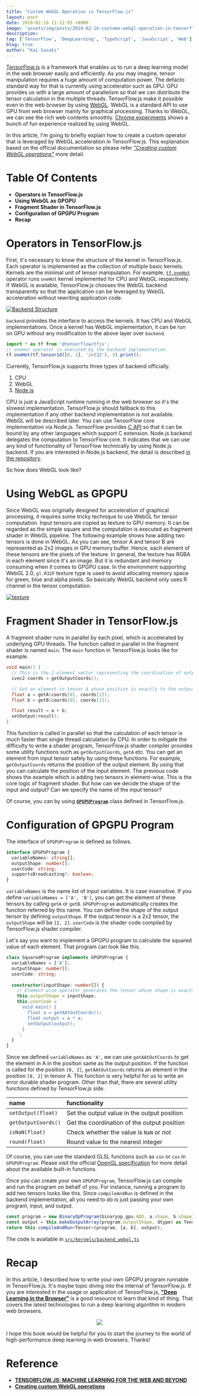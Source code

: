 ```yaml
---
title: "Custom WebGL Operation in TensorFlow.js"
layout: post
date: 2019-02-16 11:12:03 +0900
image: 'assets/img/posts/2019-02-16-custome-webgl-operation-in-tensorflow/catch.jpg'
description:
tag: ['TensorFlow', 'DeepLearning', 'TypeScript', 'JavaScript', 'Web']
blog: true
author: "Kai Sasaki"
---
```


[TensorFlow.js](https://js.tensorflow.org/) is a framework that enables us to run a deep learning model in the web browser easily and efficiently. As you may imagine, tensor manipulation requires a huge amount of computation power. The defacto standard way for that is currently using accelerator such as GPU. GPU provides us with a large amount of parallelism so that we can distribute the tensor calculation in the multiple threads. TensorFlow.js make it possible even in the web browser by using [WebGL](https://developer.mozilla.org/en-US/docs/Web/API/WebGL_API). WebGL is a standard API to use GPU from web browser mainly for graphical processing. Thanks to WebGL, we can see the rich web contents smoothly. [Chrome experiments](https://experiments.withgoogle.com/collection/chrome) shows a bunch of fun experience realized by using WebGL. 

In this article, I'm going to briefly explain how to create a custom operator that is leveraged by WebGL acceleration in TensorFlow.js. This explanation based on the official documentation so please refer [*"Creating custom WebGL operations"*](https://js.tensorflow.org/tutorials/custom-webgl-op.html) more detail.

# Table Of Contents

- **Operators in TensorFlow.js**
- **Using WebGL as GPGPU**
- **Fragment Shader in TensorFlow.js**
- **Configuration of GPGPU Program**
- **Recap**


# Operators in TensorFlow.js

First, it's necessary to know the structure of the kernel in TensorFlow.js. Each operator is implemented as the collection of multiple basic kernels. Kernels are the minimal unit of tensor manipulation. For example, [`tf.oneHot`](https://js.tensorflow.org/api/0.15.1/#oneHot) operator runs `oneHot` kernel implemented for CPU and WebGL respectively. If WebGL is available, TensorFlow.js chooses the WebGL backend transparently so that the application can be leveraged by WebGL acceleration without rewriting application code.

[![Backend Structure](assets/img/posts/2019-02-16-custome-webgl-operation-in-tensorflow/backend.png)](https://arxiv.org/pdf/1901.05350.pdf)

`backend` provides the interface to access the kernels. It has CPU and WebGL implementations. Once a kernel has WebGL implementation, it can be run on GPU without any modification to the above layer over `backend`. 

```ts
import * as tf from '@tensorflow/tfjs';
// oneHot operator is executed by the backend implementation.
tf.oneHot(tf.tensor1d([0, 1], 'int32'), 3).print();
```

Currently, TensorFlow.js supports three types of backend officially. 

1. CPU
2. WebGL
3. [Node.js](https://github.com/tensorflow/tfjs-node)

CPU is just a JavaScript runtime running in the web browser so it's the slowest implementation. TensorFlow.js should fallback to this implementation if any other backend implementation is not available. WebGL will be described later. You can use TensorFlow core implementation via Node.js. TensorFlow provides [C API](https://www.tensorflow.org/install/lang_c) so that it can be bound by any other languages which support C extension. Node.js backend delegates the computation to TensorFlow core. It indicates that we can use any kind of functionality of TensorFlow technically by using Node.js backend. If you are interested in Node.js backend, the detail is described [in the repository](https://github.com/tensorflow/tfjs-node). 

So how does WebGL look like?

# Using WebGL as GPGPU

Since WebGL was originally designed for acceleration of graphical processing, it requires some tricky technique to use WebGL for tensor computation. Input tensors are copied as texture to GPU memory. It can be regarded as the simple square and the computation is executed as fragment shader in WebGL pipeline. The following example shows how adding two tensors is done in WebGL. As you can see, tensor A and tensor B are represented as 2x2 images in GPU memory buffer. Hence, each element of these tensors are the pixels of the texture. In general, the texture has RGBA in each element since it's an image. But it is redundant and memory consuming when it comes to GPGPU case. In the environment supporting WebGL 2.0, `gl.R32F` texture type is used to avoid allocating memory space for green, blue and alpha pixels. So basically WebGL backend only uses R channel in the tensor computation.

[![texture](assets/img/posts/2019-02-16-custome-webgl-operation-in-tensorflow/texture.png)](https://arxiv.org/pdf/1901.05350.pdf)

# Fragment Shader in TensorFlow.js

A fragment shader runs in parallel by each pixel, which is accelerated by underlying GPU threads. The function called in parallel in the fragment shader is named `main`. The `main` function in TensorFlow.js looks like for example.

```c
void main() {
  // This is the 2 element vector representing the coordination of output position.
  ivec2 coords = getOutputCoords();

  // Get an element in tensor A whose position is exactly to the output.
  float a = getA(coords[0], coords[1]);
  float b = getB(coords[0], coords[1]);

  float result = a + b;
  setOutput(result);
}
```

This function is called in parallel so that the calculation of each tensor is much faster than single thread calculation by CPU. In order to mitigate the difficulty to write a shader program, TensorFlow.js shader compiler provides some utility functions such as `getOutputCoords`, `getA` etc. You can get an element from input tensor safely by using these functions. For example, `getOutputCoords` returns the position of the output element. By using that you can calculate the position of the input element. The previous code shows the example which is adding two tensors in element-wise. This is the core logic of fragment shader. But how can we decide the shape of the input and output? Can we specify the name of the input tensor? 

Of course, you can by using [**`GPGPUProgram`**](https://github.com/tensorflow/tfjs-core/blob/master/src/kernels/webgl/gpgpu_math.ts) class defined in TensorFlow.js.

# Configuration of GPGPU Program

The interface of `GPGPUProgram` is defined as follows.

```ts
interface GPGPUProgram {
  variableNames: string[];
  outputShape: number[];
  userCode: string;
  supportsBroadcasting?: boolean;
}
```

`variableNames` is the name list of input variables. It is case insensitive. If you define `variableNames = ['A', 'B']`, you can get the element of these tensors by calling `getA` or `getB`. `GPGPUProgram` automatically creates the function referred by this name. You can define the shape of the output tensor by defining `outputShape`.  If the output tensor is a 2x2 tensor, the `outputShape` will be `[2, 2]`. `userCode` is the shader code compiled by TensorFlow.js shader compiler. 

Let's say you want to implement a GPGPU program to calculate the squared value of each element. That program can look like this.

```ts
class SquaredProgram implements GPGPUProgram {
  variableNames = ['A'];
  outputShape: number[];
  userCode: string;
  
  constructor(inputShape: number[]) {
    // Element-wise operator generates the tensor whose shape is exactly same with the input one.
    this.outputShape = inputShape;
    this.userCode = `
      void main() {
        float a = getAAtOutCoords();
        float output = a * a;
        setOutput(output);
      }
    `; 
  }
}
```

Since we defined `variableNames` as `'A'`, we can use `getAAtOutCoords` to get the element in A in the position same as the output position. If the function is called for the position `[0, 2]`, `getAAtOutCoords` returns an element in the position `[0, 2]` in tensor A. The function is very helpful for us to write an error durable shader program. Other than that, there are several utility functions defined by TensorFlow.js side.

|name|functionality|
|:---|:---|
|`setOutput(float)`|Set the output value in the output position|
|`getOutputCoords()`|Get the coordination of the output position|
|`isNaN(float)`|Check whether the value is `NaN` or not|
|`round(float)`|Round value to the nearest integer|

Of course, you can use the standard GLSL functions such as `sin` or `cos` in `GPGPUProgram`. Please visit the official [OpenGL specification](https://www.khronos.org/registry/OpenGL/index_gl.php) for more detail about the available built-in functions. 

Once you can create your own `GPGPUProgram`, TensorFlow.js can compile and run the program on behalf of you. For instance, running a program to add two tensors looks like this. Since `compileAndRun` is defined in the backend implementation, all you need to do is just passing your own program, input, and output. 

```ts
const program = new BinaryOpProgram(binaryop_gpu.ADD, a.shape, b.shape);
const output = this.makeOutputArray(program.outputShape, dtype) as Tensor;
return this.compileAndRun<Tensor>(program, [a, b], output);
```

The code is available in [`src/kernels/backend_webgl.ts`](https://github.com/tensorflow/tfjs-core/blob/master/src/kernels/backend_webgl.ts)


# Recap

In this article, I described how to write your own GPGPU program runnable in TensorFlow.js. It's maybe topic diving into the internal of TensorFlow.js. If you are interested in the usage or application of TensorFlow.js, [**"Deep Learning in the Browser"**](https://amzn.to/2IiwKnt) is a good resource to learn that kind of thing. That covers the latest technologies to run a deep learning algorithm in modern web browsers. 

<div style='text-align: center'>
<a target="_blank"  href="https://www.amazon.com/gp/product/B07GNZPP2P/ref=as_li_tl?ie=UTF8&camp=1789&creative=9325&creativeASIN=B07GNZPP2P&linkCode=as2&tag=lewuathe-20&linkId=5ccbf27c2fda929ebfb892048e848dc6"><img border="0" src="//ws-na.amazon-adsystem.com/widgets/q?_encoding=UTF8&MarketPlace=US&ASIN=B07GNZPP2P&ServiceVersion=20070822&ID=AsinImage&WS=1&Format=_SL250_&tag=lewuathe-20" ></a><img src="//ir-na.amazon-adsystem.com/e/ir?t=lewuathe-20&l=am2&o=1&a=B07GNZPP2P" width="1" height="1" border="0" alt="" style="border:none !important; margin:0px !important;" />
</div>

I hope this book would be helpful for you to start the journey to the world of high-performance deep learning in web browsers. Thanks!

# Reference

- [**TENSORFLOW.JS: MACHINE LEARNING FOR THE WEB AND BEYOND**](https://arxiv.org/pdf/1901.05350.pdf)
- [**Creating custom WebGL operations**](https://js.tensorflow.org/tutorials/custom-webgl-op.html)